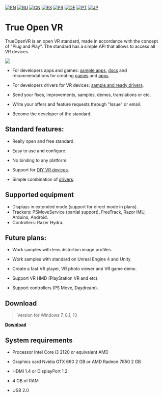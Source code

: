 [![EN](https://user-images.githubusercontent.com/9499881/33184537-7be87e86-d096-11e7-89bb-f3286f752bc6.png)](https://github.com/TrueOpenVR/TrueOpenVR-Core/blob/master/README.md) 
[![RU](https://user-images.githubusercontent.com/9499881/27683795-5b0fbac6-5cd8-11e7-929c-057833e01fb1.png)](https://github.com/TrueOpenVR/TrueOpenVR-Core/blob/master/README.RU.md) 
[![CN](https://user-images.githubusercontent.com/9499881/31012373-978ce414-a522-11e7-9936-387b1c530e2f.png)](https://github.com/TrueOpenVR/TrueOpenVR-Core/blob/master/README.CN.md) 
[![ES](https://user-images.githubusercontent.com/9499881/31012379-9d8f7764-a522-11e7-8bf4-739077369e8b.png)](https://github.com/TrueOpenVR/TrueOpenVR-Core/blob/master/README.ES.md) 
[![FR](https://user-images.githubusercontent.com/9499881/31012387-a7b4aaac-a522-11e7-8485-36ce58dc2d4a.png)](https://github.com/TrueOpenVR/TrueOpenVR-Core/blob/master/README.FR.md) 
[![DE](https://user-images.githubusercontent.com/9499881/31012392-ac051326-a522-11e7-9c8c-2186ddf553d0.png)](https://github.com/TrueOpenVR/TrueOpenVR-Core/blob/master/README.DE.md) 
[![PT](https://user-images.githubusercontent.com/9499881/31012384-a1d1b544-a522-11e7-8a13-3cb53450d55c.png)](https://github.com/TrueOpenVR/TrueOpenVR-Core/blob/master/README.PT.md)
[![JP](https://user-images.githubusercontent.com/9499881/45507863-48e09f00-b7a4-11e8-9750-f5778e187ad6.png)](https://github.com/TrueOpenVR/TrueOpenVR-Core/blob/master/README.JP.md)
# True Open VR
TrueOpenVR is an open VR standard, made in accordance with the concept of "Plug and Play". The standard has a simple API that allows to access all VR devices.

![](https://user-images.githubusercontent.com/9499881/44172191-7aa30f00-a0ed-11e8-80a7-0e85ff71b33c.png)

- For developers apps and games: [sample apps](https://github.com/TrueOpenVR/TrueOpenVR-Samples), [docs](https://github.com/TrueOpenVR/TrueOpenVR-Core/tree/master/Docs) and recommendations for creating [games](https://github.com/TrueOpenVR/TrueOpenVR-Core/blob/master/Docs/EN/Recommendations/Games.md) and [apps](https://github.com/TrueOpenVR/TrueOpenVR-Core/blob/master/Docs/EN/Recommendations/Apps.md).

- For developers drivers for VR devices: [sample and ready drivers](https://github.com/TrueOpenVR/TrueOpenVR-Drivers).

- Send your fixes, improvements, samples, demos, translations or etc.

- Write your offers and feature requests through "Issue" or email.

- Become the developer of the standard.

## Standard features:
- Really open and free standard.

- Easy to use and configure.

- No binding to any platform.

- Support for [DIY VR devices](https://github.com/TrueOpenVR/TrueOpenVR-DIY).

- Simple combination of [drivers](https://github.com/TrueOpenVR/TrueOpenVR-Drivers).

## Supported equipment
- Displays in extended mode (support for direct mode in plans).
- Trackers: PSMoveService (partial support), FreeTrack, Razor IMU, Arduino, Android.
- Controllers: Razer Hydra.

## Future plans:
- Work samples with lens distortion image profiles.

- Work samples with standard on Unreal Engine 4 and Unity.

- Create a fast VR player, VR photo viewer and VR game demo.

- Support VR HMD (PlayStation VR and etc).

- Support controllers (PS Move, Daydream). 

## Download
>Version for Windows 7, 8.1, 10

**[Download](https://github.com/TrueOpenVR/TrueOpenVR-Core/releases)**

## System requirements
* Processor Intel Core i3 2120 or equivalent AMD

* Graphics card Nvidia GTX 660 2 GB or AMD Radeon 7850 2 GB

* HDMI 1.4 or DisplayPort 1.2

* 4 GB of RAM

* USB 2.0